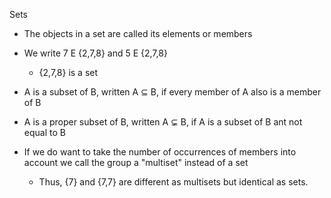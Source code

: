 Sets

* The objects in a set are called its elements or members

* We write 7 E {2,7,8} and 5 E {2,7,8}

  * {2,7,8} is a set

* A is a subset of B, written A ⊆ B, if every member of A also is a member of B
	
* A is a proper subset of B, written A ⊊ B, if A is a subset of B ant not equal to B

* If we do want to take the number of occurrences of members into account we call the group a "multiset" instead of a set
  * Thus, {7} and {7,7} are different as multisets but identical as sets.
